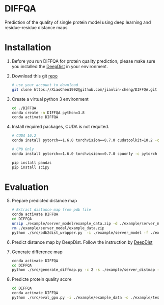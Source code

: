 # DIFFQA
Prediction of the quality of single protein model using deep learning and residue-residue distance maps



# Installation
1. Before you run DIFFQA for protein quality prediction, please make sure you installed the [DeepDist](https://github.com/jianlin-cheng/DeepDist) in your environment.

2. Download this git [repo](https://github.com/jianlin-cheng/DIFFQA.git)
   ```bash
   # use your account to download
   git clone https://XiaoChen1992@github.com/jianlin-cheng/DIFFQA.git 
   ```

3. Create a virtual python 3 environment 

   ```bash
   cd ./DIFFQA
   conda create -n DIFFQA python=3.8
   conda activate DIFFQA
   ```

4. Install required packages, CUDA is not requited.

   ```bash   
   # CUDA 10.2
   conda install pytorch==1.6.0 torchvision==0.7.0 cudatoolkit=10.2 -c pytorch
   
   # CPU Only
   conda install pytorch==1.6.0 torchvision==0.7.0 cpuonly -c pytorch
   
   pip install pandas
   pip install scipy
   ```

# Evaluation
5. Prepare predicted distance map
   ```bash
   # Extract distance map from pdb file
   conda activate DIFFQA
   cd DIFFQA
   unzip ./example/server_model/example_data.zip -d ./example/server_model
   rm ./example/server_model/example_data.zip
   python ./src/pdb2dist_wrapper.py  -i ./example/server_model -f ./example/sequence/T0949.fasta -o ./example/server_distmap 
   ```
6. Predict distance map by DeepDist.
Follow the instruction by  [DeepDist](https://github.com/jianlin-cheng/DeepDist)

7. Generate difference map
   ```bash
   conda activate DIFFQA
   cd DIFFQA
   python ./src/generate_diffmap.py -c 2 -s ./example/server_distmap -p ./example/pred_distmap/T0949.txt -o ./example/difference_map
   ```

8. Predicte protein quality score
   ```bash
   cd DIFFQA
   conda activate DIFFQA
   python ./src/eval_gpu.py -i ./example/example_data -o ./example/test_output -m ./pretrain-model/pretrain.pth
   ```